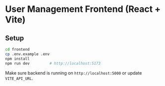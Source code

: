 # User Management Frontend (React + Vite)

## Setup
```bash
cd frontend
cp .env.example .env
npm install
npm run dev         # http://localhost:5173
```

Make sure backend is running on `http://localhost:5000` or update `VITE_API_URL`.
